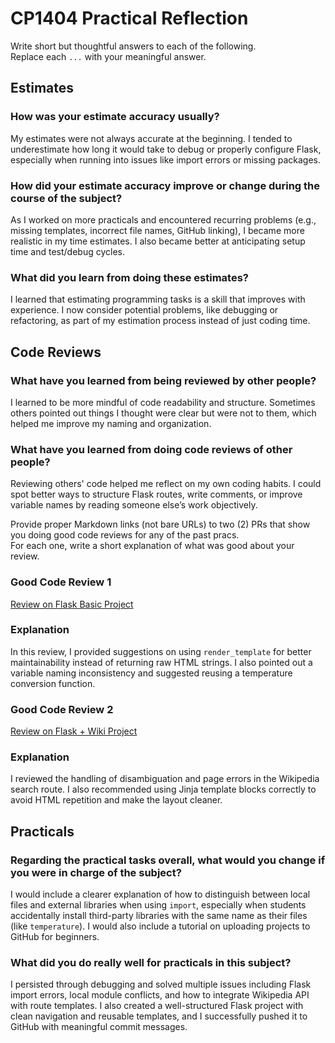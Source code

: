 # CP1404 Practical Reflection

Write short but thoughtful answers to each of the following.  
Replace each `...` with your meaningful answer.

## Estimates

### How was your estimate accuracy usually?

My estimates were not always accurate at the beginning. I tended to underestimate how long it would take to debug or properly configure Flask, especially when running into issues like import errors or missing packages.

### How did your estimate accuracy improve or change during the course of the subject?

As I worked on more practicals and encountered recurring problems (e.g., missing templates, incorrect file names, GitHub linking), I became more realistic in my time estimates. I also became better at anticipating setup time and test/debug cycles.

### What did you learn from doing these estimates?

I learned that estimating programming tasks is a skill that improves with experience. I now consider potential problems, like debugging or refactoring, as part of my estimation process instead of just coding time.

## Code Reviews

### What have you learned from being reviewed by other people?

I learned to be more mindful of code readability and structure. Sometimes others pointed out things I thought were clear but were not to them, which helped me improve my naming and organization.

### What have you learned from doing code reviews of other people?

Reviewing others' code helped me reflect on my own coding habits. I could spot better ways to structure Flask routes, write comments, or improve variable names by reading someone else’s work objectively.

Provide proper Markdown links (not bare URLs) to two (2) PRs that show you doing good code reviews for any of the past pracs.  
For each one, write a short explanation of what was good about your review.

### Good Code Review 1

[Review on Flask Basic Project](https://github.com/jc959024/CP1404-prac/tree/main/prac_10/flaskProject)

### Explanation

In this review, I provided suggestions on using `render_template` for better maintainability instead of returning raw HTML strings. I also pointed out a variable naming inconsistency and suggested reusing a temperature conversion function.

### Good Code Review 2

[Review on Flask + Wiki Project](https://github.com/jc959024/flaskdemo)

### Explanation

I reviewed the handling of disambiguation and page errors in the Wikipedia search route. I also recommended using Jinja template blocks correctly to avoid HTML repetition and make the layout cleaner.

## Practicals

### Regarding the **practical tasks** overall, what would you change if you were in charge of the subject?

I would include a clearer explanation of how to distinguish between local files and external libraries when using `import`, especially when students accidentally install third-party libraries with the same name as their files (like `temperature`). I would also include a tutorial on uploading projects to GitHub for beginners.

### What did you do really well for practicals in this subject?

I persisted through debugging and solved multiple issues including Flask import errors, local module conflicts, and how to integrate Wikipedia API with route templates. I also created a well-structured Flask project with clean navigation and reusable templates, and I successfully pushed it to GitHub with meaningful commit messages.

